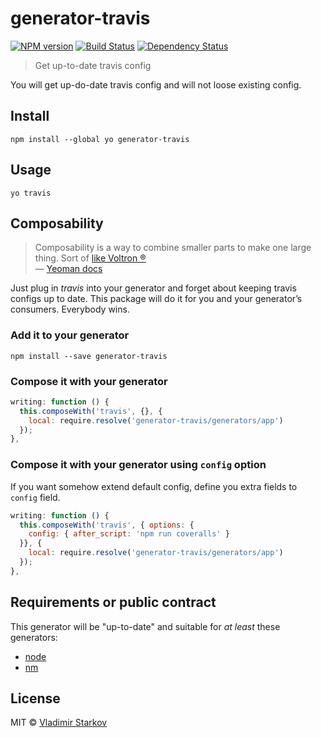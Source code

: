 # generator-travis

[![NPM version][npm-image]][npm-url]
[![Build Status][travis-image]][travis-url]
[![Dependency Status][depstat-image]][depstat-url]

> Get up-to-date travis config

You will get up-do-date travis config and will not loose existing config.

## Install

    npm install --global yo generator-travis

## Usage

    yo travis

## Composability

> Composability is a way to combine smaller parts to make one large thing. Sort of [like Voltron ®][voltron]  
> — [Yeoman docs](http://yeoman.io/authoring/composability.html)

Just plug in _travis_ into your generator and forget about keeping travis configs up to date.
This package will do it for you and your generator’s consumers. Everybody wins.

### Add it to your generator

    npm install --save generator-travis

### Compose it with your generator

```js
writing: function () {
  this.composeWith('travis', {}, {
    local: require.resolve('generator-travis/generators/app')
  });
},
```

### Compose it with your generator using `config` option

If you want somehow extend default config, define you extra fields to `config` field.

```js
writing: function () {
  this.composeWith('travis', { options: {
    config: { after_script: 'npm run coveralls' }
  }}, {
    local: require.resolve('generator-travis/generators/app')
  });
},
```

[voltron]: http://25.media.tumblr.com/tumblr_m1zllfCJV21r8gq9go11_250.gif

## Requirements or public contract

This generator will be "up-to-date" and suitable for _at least_ these generators:

* [node][node]
* [nm][nm]

[nm]: https://github.com/sindresorhus/generator-nm/
[node]: https://github.com/yeoman/generator-node

## License

MIT © [Vladimir Starkov](https://iamstarkov.com)

[npm-url]: https://npmjs.org/package/generator-travis
[npm-image]: https://img.shields.io/npm/v/generator-travis.svg?style=flat-square

[travis-url]: https://travis-ci.org/iamstarkov/generator-travis
[travis-image]: https://img.shields.io/travis/iamstarkov/generator-travis.svg?style=flat-square

[depstat-url]: https://david-dm.org/iamstarkov/generator-travis
[depstat-image]: https://david-dm.org/iamstarkov/generator-travis.svg?style=flat-square

